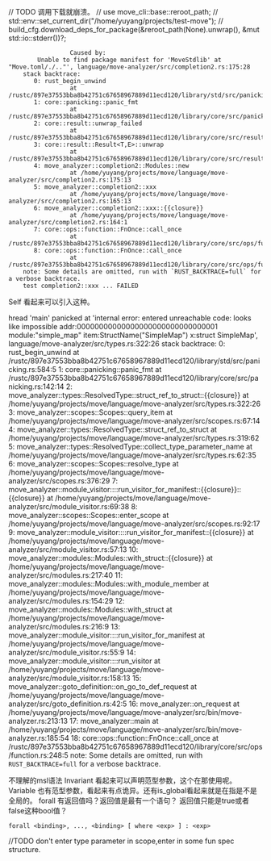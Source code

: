 
// TODO 调用下载就崩溃。
// use move_cli::base::reroot_path;
// std::env::set_current_dir("/home/yuyang/projects/test-move");
// build_cfg.download_deps_for_package(&reroot_path(None).unwrap(), &mut std::io::stderr())?;

                     Caused by:
            Unable to find package manifest for 'MoveStdlib' at "Move.toml/./.."', language/move-analyzer/src/completion2.rs:175:28
        stack backtrace:
           0: rust_begin_unwind
                     at /rustc/897e37553bba8b42751c67658967889d11ecd120/library/std/src/panicking.rs:584:5
           1: core::panicking::panic_fmt
                     at /rustc/897e37553bba8b42751c67658967889d11ecd120/library/core/src/panicking.rs:142:14
           2: core::result::unwrap_failed
                     at /rustc/897e37553bba8b42751c67658967889d11ecd120/library/core/src/result.rs:1785:5
           3: core::result::Result<T,E>::unwrap
                     at /rustc/897e37553bba8b42751c67658967889d11ecd120/library/core/src/result.rs:1107:23
           4: move_analyzer::completion2::Modules::new
                     at /home/yuyang/projects/move/language/move-analyzer/src/completion2.rs:175:13
           5: move_analyzer::completion2::xxx
                     at /home/yuyang/projects/move/language/move-analyzer/src/completion2.rs:165:13
           6: move_analyzer::completion2::xxx::{{closure}}
                     at /home/yuyang/projects/move/language/move-analyzer/src/completion2.rs:164:1
           7: core::ops::function::FnOnce::call_once
                     at /rustc/897e37553bba8b42751c67658967889d11ecd120/library/core/src/ops/function.rs:248:5
           8: core::ops::function::FnOnce::call_once
                     at /rustc/897e37553bba8b42751c67658967889d11ecd120/library/core/src/ops/function.rs:248:5
        note: Some details are omitted, run with `RUST_BACKTRACE=full` for a verbose backtrace.
        test completion2::xxx ... FAILED

Self 看起来可以引入这种。

hread 'main' panicked at 'internal error: entered unreachable code: looks like impossible addr:00000000000000000000000000000001 module:"simple_map" item:StructName("SimpleMap") x:struct SimpleMap', language/move-analyzer/src/types.rs:322:26
stack backtrace:
   0: rust_begin_unwind
             at /rustc/897e37553bba8b42751c67658967889d11ecd120/library/std/src/panicking.rs:584:5
   1: core::panicking::panic_fmt
             at /rustc/897e37553bba8b42751c67658967889d11ecd120/library/core/src/panicking.rs:142:14
   2: move_analyzer::types::ResolvedType::struct_ref_to_struct::{{closure}}
             at /home/yuyang/projects/move/language/move-analyzer/src/types.rs:322:26
   3: move_analyzer::scopes::Scopes::query_item
             at /home/yuyang/projects/move/language/move-analyzer/src/scopes.rs:67:14
   4: move_analyzer::types::ResolvedType::struct_ref_to_struct
             at /home/yuyang/projects/move/language/move-analyzer/src/types.rs:319:62
   5: move_analyzer::types::ResolvedType::collect_type_parameter_name
             at /home/yuyang/projects/move/language/move-analyzer/src/types.rs:62:35
   6: move_analyzer::scopes::Scopes::resolve_type
             at /home/yuyang/projects/move/language/move-analyzer/src/scopes.rs:376:29
   7: move_analyzer::module_visitor::<impl move_analyzer::modules::Modules>::run_visitor_for_manifest::{{closure}}::{{closure}}
             at /home/yuyang/projects/move/language/move-analyzer/src/module_visitor.rs:69:38
   8: move_analyzer::scopes::Scopes::enter_scope
             at /home/yuyang/projects/move/language/move-analyzer/src/scopes.rs:92:17
   9: move_analyzer::module_visitor::<impl move_analyzer::modules::Modules>::run_visitor_for_manifest::{{closure}}
             at /home/yuyang/projects/move/language/move-analyzer/src/module_visitor.rs:57:13
  10: move_analyzer::modules::Modules::with_struct::{{closure}}
             at /home/yuyang/projects/move/language/move-analyzer/src/modules.rs:217:40
  11: move_analyzer::modules::Modules::with_module_member
             at /home/yuyang/projects/move/language/move-analyzer/src/modules.rs:154:29
  12: move_analyzer::modules::Modules::with_struct
             at /home/yuyang/projects/move/language/move-analyzer/src/modules.rs:216:9
  13: move_analyzer::module_visitor::<impl move_analyzer::modules::Modules>::run_visitor_for_manifest
             at /home/yuyang/projects/move/language/move-analyzer/src/module_visitor.rs:55:9
  14: move_analyzer::module_visitor::<impl move_analyzer::modules::Modules>::run_visitor
             at /home/yuyang/projects/move/language/move-analyzer/src/module_visitor.rs:158:13
  15: move_analyzer::goto_definition::on_go_to_def_request
             at /home/yuyang/projects/move/language/move-analyzer/src/goto_definition.rs:42:5
  16: move_analyzer::on_request
             at /home/yuyang/projects/move/language/move-analyzer/src/bin/move-analyzer.rs:213:13
  17: move_analyzer::main
             at /home/yuyang/projects/move/language/move-analyzer/src/bin/move-analyzer.rs:185:54
  18: core::ops::function::FnOnce::call_once
             at /rustc/897e37553bba8b42751c67658967889d11ecd120/library/core/src/ops/function.rs:248:5
note: Some details are omitted, run with `RUST_BACKTRACE=full` for a verbose backtrace.

不理解的msl语法
Invariant  看起来可以声明范型参数，这个在那使用呢。
Variable   也有范型参数，看起来有点诡异。还有is_global看起来就是在指是不是全局的。
forall 有返回值吗？返回值是最有一个语句？ 返回值只能是true或者false这种bool值？

~~~
forall <binding>, ..., <binding> [ where <exp> ] : <exp>
~~~

//TODO
don't enter type parameter in scope,enter in some fun spec structure.
